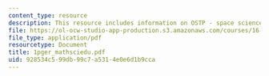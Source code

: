 ```yaml
---
content_type: resource
description: This resource includes information on OSTP - space science and exploration.
file: https://ol-ocw-studio-app-production.s3.amazonaws.com/courses/16-423j-aerospace-biomedical-and-life-support-engineering-spring-2006/928534c599db99c7a5314e0e6d1b9cca_1pger_mathsciedu.pdf
file_type: application/pdf
resourcetype: Document
title: 1pger_mathsciedu.pdf
uid: 928534c5-99db-99c7-a531-4e0e6d1b9cca
---
```

